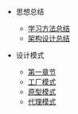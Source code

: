 
- 思想总结
    - [学习方法总结](infrastructure/学习方法总结.md)
    - [架构设计总结](infrastructure/架构设计思想总结.md)
  
- 设计模式
    - [第一章节](desgin-pattern/Java面试必备：手写单例模式.md)
    - [工厂模式](desgin-pattern/工厂模式超详解（代码示例）.md)
    - [原型模式](desgin-pattern/设计模式之原型模式.md)
    - [代理模式](desgin-pattern/设计模式之代理模式.md)

  
  
